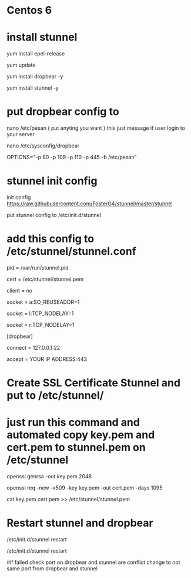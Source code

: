 # Centos 6 
# install stunnel

yum install epel-release

yum update

yum install dropbear -y

yum install stunnel -y

# put dropbear config to 

nano /etc/pesan ( put anyting you want ) this just message if user login to your server

nano /etc/sysconfig/dropbear

OPTIONS="-p 80 -p 109 -p 110 -p 445 -b /etc/pesan"

# stunnel init config

init config https://raw.githubusercontent.com/FosterG4/stunnel/master/stunnel

put stunnel config to /etc/init.d/stunnel 

# add this config to /etc/stunnel/stunnel.conf

pid = /var/run/stunnel.pid

cert = /etc/stunnel/stunnel.pem

client = no

socket = a:SO_REUSEADDR=1

socket = l:TCP_NODELAY=1

socket = r:TCP_NODELAY=1

[dropbear]

connect = 127.0.0.1:22

accept = YOUR IP ADDRESS:443

# Create SSL Certificate Stunnel and put to /etc/stunnel/
# just run this command and automated copy key.pem and cert.pem to stunnel.pem on /etc/stunnel

openssl genrsa -out key.pem 2048

openssl req -new -x509 -key key.pem -out cert.pem -days 1095

cat key.pem cert.pem >> /etc/stunnel/stunnel.pem


# Restart stunnel and dropbear

/etc/init.d/stunnel restart

/etc/init.d/stunnel restart

#if failed check port on dropbear and stunnel are conflict change to not same port from dropbear and stunnel


